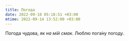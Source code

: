```yaml
---
title: Погода
date: 2022-09-10 05:18:51 +03:00
mtime: 2022-09-14 13:52:00 +03:00
---
```


Погода чудова, _як на мій смак_. Люблю пога́ну погоду.
